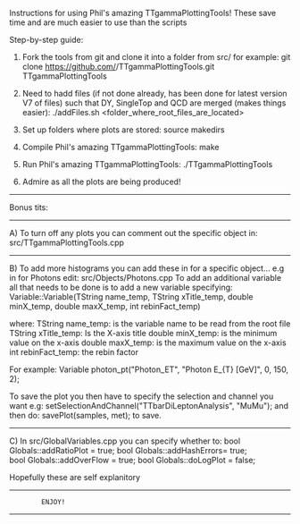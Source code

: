Instructions for using Phil's amazing TTgammaPlottingTools!
These save time and are much easier to use than the scripts

Step-by-step guide:

1. Fork the tools from git and clone it into a folder from src/ for example:
git clone  https://github.com/<user>/TTgammaPlottingTools.git TTgammaPlottingTools

2. Need to hadd files (if not done already, has been done for latest version V7
of files) such that DY, SingleTop and QCD are merged (makes things
easier):
./addFiles.sh <folder_where_root_files_are_located>

3. Set up folders where plots are stored:
source makedirs

4. Compile Phil's amazing TTgammaPlottingTools:
make

5. Run Phil's amazing TTgammaPlottingTools:
./TTgammaPlottingTools

6. Admire as all the plots are being produced!

***************************************************************************
Bonus tits:
***************************************************************************
A) To turn off any plots you can comment out the specific object in:
src/TTgammaPlottingTools.cpp
***************************************************************************
B) To add more histograms you can add these in for a specific object... e.g in
for Photons edit: src/Objects/Photons.cpp
To add an additional variable all that needs to be done is to add a new variable
specifying:
Variable::Variable(TString name_temp, TString xTitle_temp, double minX_temp, double maxX_temp, int rebinFact_temp)

where: 
TString name_temp: is the variable name to be read from the root file
TString xTitle_temp: Is the X-axis title
double minX_temp: is the minimum value on the x-axis
double maxX_temp: is the maximum value on the x-axis
int rebinFact_temp: the rebin factor

For example:
Variable photon_pt("Photon_ET", "Photon E_{T} [GeV]", 0, 150, 2);

To save the plot you then have to specify the selection and channel you want
e.g:
setSelectionAndChannel("TTbarDiLeptonAnalysis", "MuMu");
and then do:
savePlot(samples, met);
to save.
***************************************************************************
C) In src/GlobalVariables.cpp you can specify whether to:
bool Globals::addRatioPlot = true;
bool Globals::addHashErrors= true;    
bool Globals::addOverFlow = true;
bool Globals::doLogPlot = false;

Hopefully these are self explanitory
***************************************************************************
			ENJOY!
***************************************************************************			
